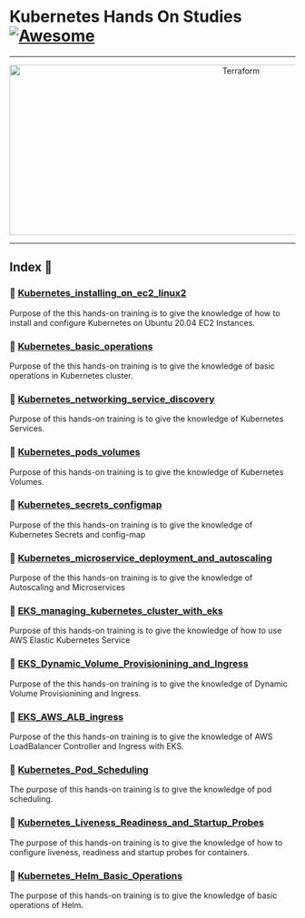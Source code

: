 Kubernetes Hands On Studies  [![Awesome](https://cdn.rawgit.com/sindresorhus/awesome/d7305f38d29fed78fa85652e3a63e154dd8e8829/media/badge.svg)](https://github.com/sindresorhus/awesome)
===============
<hr>

<p align="center">
    <img alt="Terraform" src="https://cdn.worldvectorlogo.com/logos/kubernets.svg" height="300" width="800">
</p>
<hr>

## Index 📜

### 🔖 [Kubernetes_installing_on_ec2_linux2](https://github.com/medipnegiz/Kubernetes_hands_on/tree/main/Kubernetes_installing_on_ec2_linux2)
Purpose of the this hands-on training is to give the knowledge of how to install and configure Kubernetes on Ubuntu 20.04 EC2 Instances.

### 🔖 [Kubernetes_basic_operations](https://github.com/medipnegiz/Kubernetes_hands_on/tree/main/Kubernetes_basic_operations)
Purpose of the this hands-on training is to give the knowledge of basic operations in Kubernetes cluster.

### 🔖 [Kubernetes_networking_service_discovery](https://github.com/medipnegiz/Kubernetes_hands_on/tree/main/Kubernetes_networking_service_discovery)
Purpose of this hands-on training is to give the knowledge of Kubernetes Services.

### 🔖 [Kubernetes_pods_volumes](https://github.com/medipnegiz/Kubernetes_hands_on/tree/main/Kubernetes_pods_volumes)
Purpose of this hands-on training is to give the knowledge of Kubernetes Volumes.

### 🔖 [Kubernetes_secrets_configmap](https://github.com/medipnegiz/Kubernetes_hands_on/tree/main/Kubernetes_secrets_configmap)
Purpose of the this hands-on training is to give the knowledge of Kubernetes Secrets and config-map

### 🔖 [Kubernetes_microservice_deployment_and_autoscaling](https://github.com/medipnegiz/Kubernetes_hands_on/tree/main/Kubernetes_microservice_deployment_and_autoscaling)
Purpose of the this hands-on training is to give the knowledge of Autoscaling and Microservices

### 🔖 [EKS_managing_kubernetes_cluster_with_eks](https://github.com/medipnegiz/Kubernetes_hands_on/tree/main/EKS_managing_kubernetes_cluster_with_eks)
Purpose of this hands-on training is to give the knowledge of how to use AWS Elastic Kubernetes Service

### 🔖 [EKS_Dynamic_Volume_Provisionining_and_Ingress](https://github.com/medipnegiz/Kubernetes_hands_on/tree/main/EKS_Dynamic_Volume_Provisionining_and_Ingress)
Purpose of the this hands-on training is to give the knowledge of Dynamic Volume Provisionining and Ingress.

### 🔖 [EKS_AWS_ALB_ingress](https://github.com/medipnegiz/Kubernetes_hands_on/tree/main/EKS_AWS_ALB_ingress)
Purpose of the this hands-on training is to give the knowledge of AWS LoadBalancer Controller and Ingress with EKS.

### 🔖 [Kubernetes_Pod_Scheduling](https://github.com/medipnegiz/Kubernetes_hands_on/tree/main/Kubernetes_Pod_Scheduling)
The purpose of this hands-on training is to give the knowledge of pod scheduling.

### 🔖 [Kubernetes_Liveness_Readiness_and_Startup_Probes](https://github.com/medipnegiz/Kubernetes_hands_on/tree/main/Kubernetes_Liveness_Readiness_and_Startup_Probes)
The purpose of this hands-on training is to give the knowledge of how to configure liveness, readiness and startup probes for containers.

### 🔖 [Kubernetes_Helm_Basic_Operations](https://github.com/medipnegiz/Kubernetes_hands_on/tree/main/Kubernetes_Helm_Basic_Operations)
The purpose of this hands-on training is to give the knowledge of basic operations of Helm.
